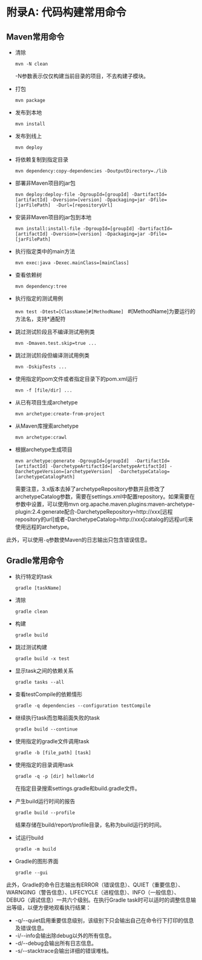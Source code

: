 # 附录A: 代码构建常用命令

## Maven常用命令

- 清除

    `mvn -N clean`
    
    -N参数表示仅仅构建当前目录的项目，不去构建子模块。
- 打包
    
    `mvn package`
- 发布到本地
    
    `mvn install`
- 发布到线上
    
    `mvn deploy`
- 将依赖复制到指定目录

    `mvn dependency:copy-dependencies -DoutputDirectory=./lib`
    
- 部署非Maven项目的jar包

    `mvn deploy:deploy-file -DgroupId=[groupId] -DartifactId=[artifactId] -Dversion=[version] -Dpackaging=jar -Dfile=[jarFilePath]  -Durl=[repositoryUrl]`
    
- 安装非Maven项目的jar包到本地

    `mvn install:install-file -DgroupId=[groupId] -DartifactId=[artifactId] -Dversion=[version] -Dpackaging=jar -Dfile=[jarFilePath]`

- 执行指定类中的main方法

    `mvn exec:java -Dexec.mainClass=[mainClass]`
    
- 查看依赖树

    `mvn dependency:tree`
    
- 执行指定的测试用例

    `mvn test -Dtest=[ClassName]#[MethodName] ` #[MethodName]为要运行的方法名，支持*通配符
    
- 跳过测试阶段且不编译测试用例类

    `mvn -Dmaven.test.skip=true ...`
    
- 跳过测试阶段但编译测试用例类

    `mvn -DskipTests ...`
    
- 使用指定的pom文件或者指定目录下的pom.xml运行

    `mvn -f [file/dir] ...`
        
- 从已有项目生成archetype

    `mvn archetype:create-from-project`
    
- 从Maven库搜索archetype

    `mvn archetype:crawl`
    
- 根据archetype生成项目

    `mvn archetype:generate -DgroupId=[groupId]  -DartifactId=[artifactId] -DarchetypeArtifactId=[archetypeArtifactId] -DarchetypeVersion=[archetypeVersion]  -DarchetypeCatalog=[archetypeCatalogPath]`
    
    需要注意，3.x版本去掉了archetypeRepository参数并且修改了archetypeCatalog参数，需要在settings.xml中配置repository。如果需要在参数中设置，可以使用mvn org.apache.maven.plugins:maven-archetype-plugin:2.4:generate配合-DarchetypeRepository=http://xxx[远程repository的url]或者-DarchetypeCatalog=http://xxx[catalog的远程url]来使用远程的archetype。
    
此外，可以使用`-q`参数使Maven的日志输出只包含错误信息。

## Gradle常用命令

- 执行特定的task

    `gradle [taskName]`
    
- 清除

    `gradle clean`

- 构建

    `gradle build`
    
- 跳过测试构建

    `gradle build -x test`

- 显示task之间的依赖关系
    
    `gradle tasks --all`  
    
- 查看testCompile的依赖情形

    `gradle -q dependencies --configuration testCompile` 

- 继续执行task而忽略前面失败的task

    `gradle build --continue`
    
- 使用指定的gradle文件调用task

    `gradle -b [file_path] [task]`

- 使用指定的目录调用task

    `gradle -q -p [dir] helloWorld`
    
    在指定目录搜索settings.gradle和build.gradle文件。
    
- 产生build运行时间的报告

    `gradle build --profile`
    
    结果存储在build/report/profile目录，名称为build运行的时间。
    
- 试运行build

    `gradle -m build`
    
- Gradle的图形界面

    `gradle --gui`
    
此外，Gradle的命令日志输出有ERROR（错误信息）、QUIET（重要信息）、WARNGING（警告信息）、LIFECYCLE（进程信息）、INFO（一般信息）、DEBUG（调试信息）一共六个级别。在执行Gradle task时可以适时的调整信息输出等级，以便方便地观看执行结果：

- -q/--quiet启用重要信息级别，该级别下只会输出自己在命令行下打印的信息及错误信息。
- -i/--info会输出除debug以外的所有信息。
- -d/--debug会输出所有日志信息。
- -s/--stacktrace会输出详细的错误堆栈。

